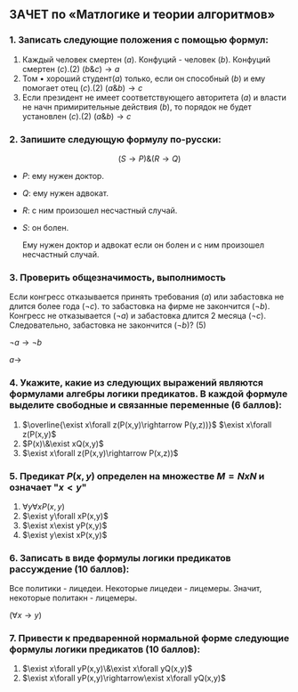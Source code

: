 ## ЗАЧЕТ по «Матлогике и теории алгоритмов»

### 1. Записать следующие положения с помощью формул:

1. Каждый человек смертен ($a$). Конфуций - человек ($b$). Конфуций смертен ($c$).(2)
   $(b\&c)\rightarrow a$
2. Том • хороший студент($a$) только, если он способный ($b$) и ему помогает отец ($c$).(2)
   $(a\&b)\rightarrow c$
3. Если президент не имеет соответствующего авторитета ($a$) и власти не начн примирительные действия ($b$), то порядок не будет установлен ($c$).(2)
   $(a\&b)\rightarrow c$

### 2. Запишите следующую формулу по-русски:

$$(S\rightarrow P)\&(R\rightarrow Q)$$

- $P$: ему нужен доктор.
- $Q$: ему нужен адвокат.
- $R$: с ним произошел несчастный случай.
- $S$: он болен.

  Ему нужен доктор и адвокат если он болен и с ним произошел несчастный случай.

### 3. Проверить общезначимость, выполнимость

Если конгресс отказывается принять требования ($a$) или забастовка не длится более года ($\lnot c$). то забастовка нa фирме не закончится ($\lnot b$). Конгресс не отказывается ($\lnot a$) и забастовка длится 2 месяца ($\lnot c$).
Следовательно, забастовка не закончится ($\lnot b$)? (5)

$\lnot a\rightarrow\lnot b$  

$a\rightarrow$

### 4. Укажите, какие из следующих выражений являются формулами алгебры логики предикатов. В каждой формуле выделите свободные и связанные переменные (6 баллов):

1. $\overline{\exist x\forall z(P(x,y)\rightarrow P(y,z))}$
   $\exist x\forall z(P(x,y)$
2. $P(x)\&\exist xQ(x,y)$
3. $\exist x\forall z(P(x,y)\rightarrow P(x,z))$

### 5. Предикат $P(x,y)$ определен на множестве $M=NxN$ и означает "$x<y$"

1. $\forall y\forall xP(x,y)$
2. $\exist y\forall xP(x,y)$
3. $\exist x\exist yP(x,y)$
4. $\exist y\exist xP(x,y)$

### 6. Записать в виде формулы логики предикатов рассуждение (10 баллов):

Все политики - лицедеи. Некоторые лицедеи - лицемеры. Значит, некоторые политакн - лицемеры.

$(\forall x\rightarrow y)$

### 7. Привести к предваренной нормальной форме следующие формулы логики предикатов (10 баллов):

1. $\exist x\forall yP(x,y)\&\exist x\forall yQ(x,y)$
2. $\exist x\forall yP(x,y)\rightarrow\exist x\forall yQ(x,y)$
